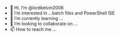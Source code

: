 - 👋 Hi, I’m @lordkelvin2006
- 👀 I’m interested in ...batch files and PowerShell ISE
- 🌱 I’m currently learning ...
- 💞️ I’m looking to collaborate on ...
- 📫 How to reach me ...

<!---
lordkelvin2006/lordkelvin2006 is a ✨ special ✨ repository because its `README.md` (this file) appears on your GitHub profile.
You can click the Preview link to take a look at your changes.
--->
